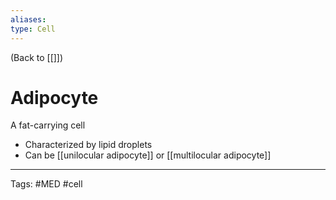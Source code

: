 ```yaml
---
aliases: 
type: Cell
---
```


(Back to [[]])

# Adipocyte

A fat-carrying cell
- Characterized by lipid droplets
- Can be [[unilocular adipocyte]] or [[multilocular adipocyte]]

---
Tags: #MED #cell